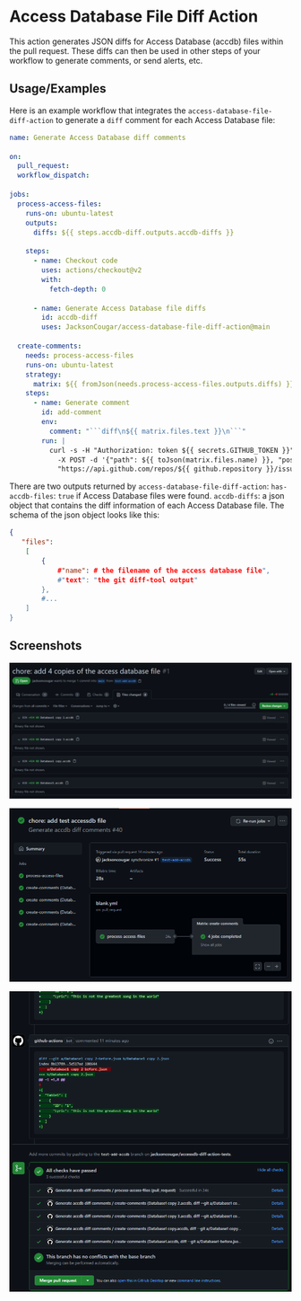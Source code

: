 # Access Database File Diff Action

This action generates JSON diffs for Access Database (accdb) files within the pull request.
These diffs can then be used in other steps of your workflow to generate comments, or send alerts, etc.

## Usage/Examples

Here is an example workflow that integrates the `access-database-file-diff-action`
to generate a `diff` comment for each Access Database file:

````yaml
name: Generate Access Database diff comments

on:
  pull_request:
  workflow_dispatch:

jobs:
  process-access-files:
    runs-on: ubuntu-latest
    outputs:
      diffs: ${{ steps.accdb-diff.outputs.accdb-diffs }}

    steps:
      - name: Checkout code
        uses: actions/checkout@v2
        with:
          fetch-depth: 0

      - name: Generate Access Database file diffs
        id: accdb-diff
        uses: JacksonCougar/access-database-file-diff-action@main

  create-comments:
    needs: process-access-files
    runs-on: ubuntu-latest
    strategy:
      matrix: ${{ fromJson(needs.process-access-files.outputs.diffs) }}
    steps:
      - name: Generate comment
        id: add-comment
        env:
          comment: "```diff\n${{ matrix.files.text }}\n```"
        run: |
          curl -s -H "Authorization: token ${{ secrets.GITHUB_TOKEN }}" \
            -X POST -d '{"path": ${{ toJson(matrix.files.name) }}, "position": 0, "body": ${{ toJson(env.comment) }}}' \
            "https://api.github.com/repos/${{ github.repository }}/issues/${{ github.event.number }}/comments"
````

There are two outputs returned by `access-database-file-diff-action`:
`has-accdb-files`: `true` if Access Database files were found.
`accdb-diffs`: a json object that contains the diff information of each Access Database file.
The schema of the json object looks like this:

```json
{
   "files":
    [
        {
            #"name": # the filename of the access database file",
            #"text": "the git diff-tool output"
        },
        #...
    ]
}
```


## Screenshots
![](images/2021-09-13-07-56-49.png)

![](images/2021-09-13-07-55-45.png)

![](images/2021-09-13-07-54-38.png)
